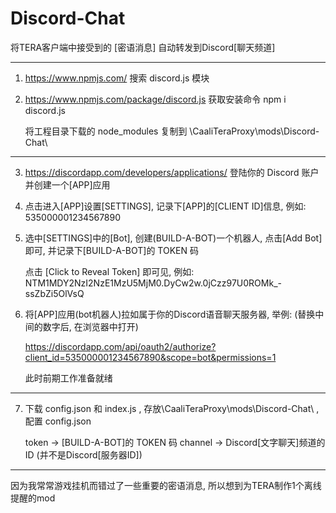 # Discord-Chat

将TERA客户端中接受到的 [密语消息] 自动转发到Discord[聊天频道]

------------------------

1. https://www.npmjs.com/ 搜索 discord.js 模块

2. https://www.npmjs.com/package/discord.js 获取安装命令 npm i discord.js

	将工程目录下载的 node_modules 复制到 \CaaliTeraProxy\mods\Discord-Chat\

------------------------

3. https://discordapp.com/developers/applications/ 登陆你的 Discord 账户并创建一个[APP]应用

4. 点击进入[APP]设置[SETTINGS], 记录下[APP]的[CLIENT ID]信息, 例如: 535000001234567890

5. 选中[SETTINGS]中的[Bot], 创建(BUILD-A-BOT)一个机器人, 点击[Add Bot]即可, 并记录下[BUILD-A-BOT]的 TOKEN 码

	点击 [Click to Reveal Token] 即可见, 例如: NTM1MDY2NzI2NzE1MzU5MjM0.DyCw2w.0jCzz97U0ROMk_-ssZbZi5OlVsQ

6. 将[APP]应用(bot机器人)拉如属于你的Discord语音聊天服务器, 举例: (替换中间的数字后, 在浏览器中打开)

	https://discordapp.com/api/oauth2/authorize?client_id=535000001234567890&scope=bot&permissions=1

	此时前期工作准备就绪

------------------------

7. 下载 config.json 和 index.js , 存放\CaaliTeraProxy\mods\Discord-Chat\ , 配置 config.json

	token -> [BUILD-A-BOT]的 TOKEN 码
	channel -> Discord[文字聊天]频道的ID (并不是Discord[服务器ID])

------------------------

因为我常常游戏挂机而错过了一些重要的密语消息, 所以想到为TERA制作1个离线提醒的mod
